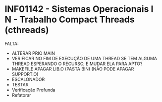 # INF01142 - Sistemas Operacionais I N - Trabalho Compact Threads (cthreads)

FALTA: 
* ALTERAR PRIO MAIN
* VERIFICAR NO FIM DE EXECUÇÃO DE UMA THREAD SE TEM ALGUMA THREAD ESPERANDO O RECURSO, E MUDAR ELA PARA APTO?
* MAKEFILE APAGAR LIB.O (PASTA BIN) (NÃO PODE APAGAR SUPPORT.O)
* ESCALONADOR 
* TESTAR 
* Verificação Profunda
* Refatorar

